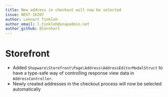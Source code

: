 ```yaml
---
title: New address in checkout will now be selected
issue: NEXT-16207
author: Lennart Tinkloh
author_email: l.tinkloh@snapadmin.net 
author_github: @lernhart
---
```

# Storefront
* Added `Shopware\Storefront\Page\Address\AddressEditorModalStruct` to have a type-safe way of controlling response view data in `AddressController`.
* Newly created addresses in the checkout process will now be selected automatically
